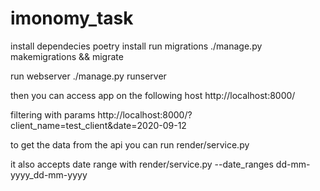 # imonomy_task
install dependecies 
poetry install
run migrations
./manage.py makemigrations && migrate

run webserver
./manage.py runserver

then you can access app on the following host
http://localhost:8000/

filtering with params 
http://localhost:8000/?client_name=test_client&date=2020-09-12

to get the data from the api you can run 
render/service.py

it also accepts date range with 
render/service.py --date_ranges dd-mm-yyyy_dd-mm-yyyy
